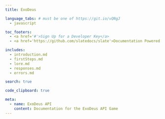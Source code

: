 ```yaml
---
title: ExoDeus

language_tabs: # must be one of https://git.io/vQNgJ
  - javascript

toc_footers:
  - <a href='#'>Sign Up for a Developer Key</a>
  - <a href='https://github.com/slatedocs/slate'>Documentation Powered by Slate</a>

includes:
  - introduction.md
  - firstSteps.md
  - lore.md
  - responses.md
  - errors.md

search: true

code_clipboard: true

meta:
  - name: ExoDeus API
    content: Documentation for the ExoDeus API Game
---
```

